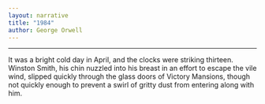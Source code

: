 ```yaml
---
layout: narrative
title: "1984"
author: George Orwell
---
```


<a id="title-page" />

---

It was a bright cold day in April, and the clocks were striking thirteen. Winston Smith, his chin nuzzled into his breast in an effort to escape the vile wind, slipped quickly through the glass doors of Victory Mansions, though not quickly enough to prevent a swirl of gritty dust from entering along with him.
